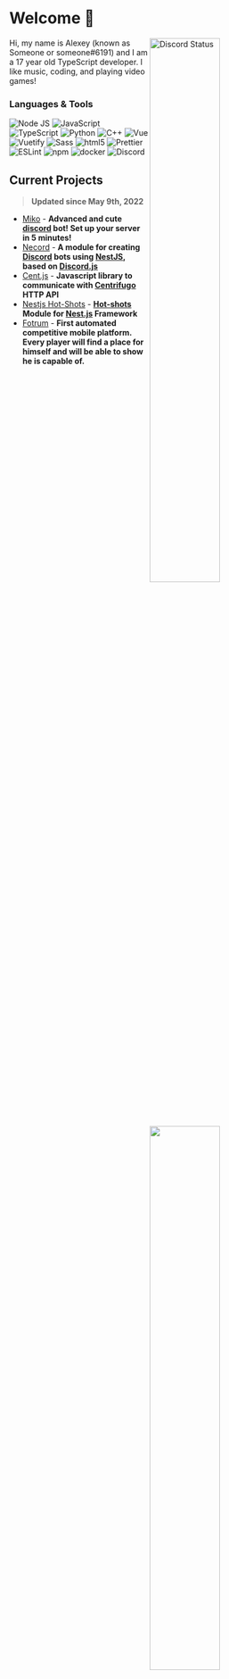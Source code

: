 # Welcome 👋

<!-- Credit: https://github.com/anuraghazra/github-readme-stats -->
<a href="https://discord.com/users/235413185639874561" target="_blank">
  <img width="50%" align="right" alt="Discord Status" src="https://lanyard.cnrad.dev/api/235413185639874561?theme=light&borderRadius=5px">
<a />
<img width="50%" align="right" src="https://i.imgur.com/kWJpUr0.giff">
<a href="https://wakatime.com/@SocketSomeone" target="_blank">
  <img width="50%" align="right" src="https://github-readme-stats.vercel.app/api/wakatime?username=SocketSomeone&border_radius=5px&border_color=fff&icon_color=58a6ff&show_icons=true&custom_title=Weekly%20Stats">
<a/>

Hi, my name is Alexey (known as Someone or someone#6191) and I am a 17 year old TypeScript developer. I like music, coding, and playing video games!

### Languages & Tools
<img alt="Node JS" src="https://img.shields.io/badge/-Node%20JS-43853d?style=flat-square&logo=Node.js&logoColor=white" /> <img alt="JavaScript" src="https://img.shields.io/badge/-JavaScript-edb200?style=flat-square&logo=javascript&logoColor=white" /> <img alt="TypeScript" src="https://img.shields.io/badge/-TypeScript-235a96?style=flat-square&logo=typescript&logoColor=white" /> <img alt="Python" src="https://img.shields.io/badge/-Python-397ab2?style=flat-square&logo=Python&logoColor=white" /> <img alt="C++" src="https://img.shields.io/badge/-C++-6294cb?style=flat-square&logo=C%2B%2B&logoColor=white" /> <img alt="Vue" src="https://img.shields.io/badge/-Vue-384960?style=flat-square&logo=vue.js&logoColor=white" /> <img alt="Vuetify" src="https://img.shields.io/badge/-Vuetify-1696f5?style=flat-square&logo=vuetify&logoColor=white" /> <img alt="Sass" src="https://img.shields.io/badge/-Sass-CC6699?style=flat-square&logo=sass&logoColor=white" /> <img alt="html5" src="https://img.shields.io/badge/-HTML5-E34F26?style=flat-square&logo=html5&logoColor=white" /> <img alt="Prettier" src="https://img.shields.io/badge/-Prettier-1a2b34?style=flat-square&logo=prettier&logoColor=white" /> <img alt="ESLint" src="https://img.shields.io/badge/-ESLint-6c6cdf?style=flat-square&logo=ESLint&logoColor=white" /> <img alt="npm" src="https://img.shields.io/badge/-NPM-CB3837?style=flat-square&logo=npm&logoColor=white" /> <img alt="docker" src="https://img.shields.io/badge/-Docker-1390b6?style=flat-square&logo=Docker&logoColor=white" /> <img alt="Discord" src="https://img.shields.io/badge/-Discord-36393F?style=flat-square&logo=discord&logoColor=white" />

## Current Projects
> **Updated since May 9th, 2022**

- [Miko](https://miko.bot/) - **Advanced and cute [discord](https://discord.com) bot! Set up your server in 5 minutes!**
- [Necord](https://necord.org/) -  **A module for creating [Discord](https://discord.com) bots using [NestJS](https://nestjs.com), based on [Discord.js](https://discord.js.org/)**
- [Cent.js](https://github.com/SocketSomeone/cent.js) - **Javascript library to communicate with [Centrifugo](https://centrifugal.dev/) HTTP API**
- [Nestjs Hot-Shots](https://github.com/SocketSomeone/nestjs-hot-shots) - **[Hot-shots](https://www.npmjs.com/package/hot-shots) Module for [Nest.js](https://nestjs.com) Framework**
- [Fotrum](https://fotrum.com) - **First automated competitive mobile platform. Every player will find a place for himself and will be able to show he is capable of.**

##

<img align="right" src="https://komarev.com/ghpvc/?username=SocketSomeone&label=💖" alt="Profile Views"/>
